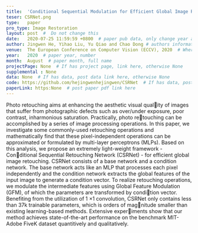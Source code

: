 ```yaml
---
title:  'Conditional Sequential Modulation for Efficient Global Image Retouching'  #  Paper title, covered by ''
teser: CSRNet.png
type:   paper
pro_type: Image Restoration
layout: post  #  Do not change this
date:   2020-07-25 11:59:59 +0800  # paper pub data, only change year and month according to this format
author: Jingwen He, Yihao Liu, Yu Qiao and Chao Dong # authors information
venue:  The European Conference on Computer Vision (ECCV), 2020  # Where it be, ICCV and CVPR remove IEEE Conference on,
year:   2020  # paper year, number
month:  August  # paper month, full name
projectPage: None  # If has project page, link here, otherwise None
supplemental : None
data: None  # If has data, post data link here, otherwise None
code: https://github.com/hejingwenhejingwen/CSRNet  # If has data, post code link here, otherwise None
paperLink: https:None  # post paper pdf link here
---
```


Photo retouching aims at enhancing the aesthetic visual quality of images that suffer from photographic defects such as over/under
exposure, poor contrast, inharmonious saturation. Practically, photo retouching can be accomplished by a series of image processing operations.
In this paper, we investigate some commonly-used retouching operations
and mathematically find that these pixel-independent operations can be
approximated or formulated by multi-layer perceptrons (MLPs). Based
on this analysis, we propose an extremely light-weight framework - Conditional Sequential Retouching Network (CSRNet) - for efficient global
image retouching. CSRNet consists of a base network and a condition
network. The base network acts like an MLP that processes each pixel
independently and the condition network extracts the global features of
the input image to generate a condition vector. To realize retouching
operations, we modulate the intermediate features using Global Feature
Modulation (GFM), of which the parameters are transformed by condition vector. Benefiting from the utilization of 1 ×1 convolution, CSRNet
only contains less than 37k trainable parameters, which is orders of magnitude smaller than existing learning-based methods. Extensive experiments show that our method achieves state-of-the-art performance on
the benchmark MIT-Adobe FiveK dataset quantitively and qualitatively.